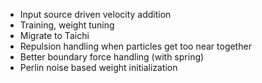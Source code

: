 
- Input source driven velocity addition
- Training, weight tuning
- Migrate to Taichi
- Repulsion handling when particles get too near together
- Better boundary force handling (with spring)
- Perlin noise based weight initialization
